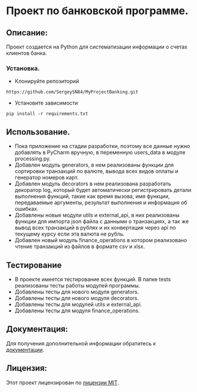 # Проект по банковской программе.

## Описание:

Проект создается на Python для систематизации информации о счетах клиентов банка.
### Установка.

* Клонируйте репозиторий
```
https://github.com/SergeySN84/MyProjectBanking.git
```
* Установите зависимости
```
pip install -r requirements.txt
```
## Использование.

 - Пока приложение на стадии разработки, поэтому все данные нужно добавлять в PyCharm вручную, в переменную users_data в модуле processing.py.
 - Добавлен модуль generators, в нем реализованы функции для сортировки транзакций по валюте, вывода всех видов оплаты и генератор номеров карт.
 - Добавлен модуль decorators в нем реализована разработать декоратор log, который будет автоматически регистрировать детали выполнения функций, 
такие как время вызова, имя функции, передаваемые аргументы, результат выполнения и информация об ошибках.
 - Добавлены новые модули utils и external_api, в них реализованы функции для импорта json файла с данными
о транзакциях, а так же вывод всех транзакций в рублях и их конвертация через api
по текущему курсу если эта валюта не рубль.
 - Добавлен новый модуль finance_operations в котором реализовано чтение транзакций 
из файлов в формате csv и xlsx.
## Тестирование

 - В проекте имеется тестирование всех функций. В папке tests реализованы тесты работы модулей программы.
 - Добавлены тесты для нового модуля generators.
 - Добавлены тесты для нового модуля decorators.
 - Добавлены тесты для модулей utils и external_api.
 - Добавлены тесты для модуля finance_operations.
## Документация:

Для получения дополнительной информации обратитесь к [документации](docs/README.md).

## Лицензия:

Этот проект лицензирован по [лицензии MIT](LICENSE).
